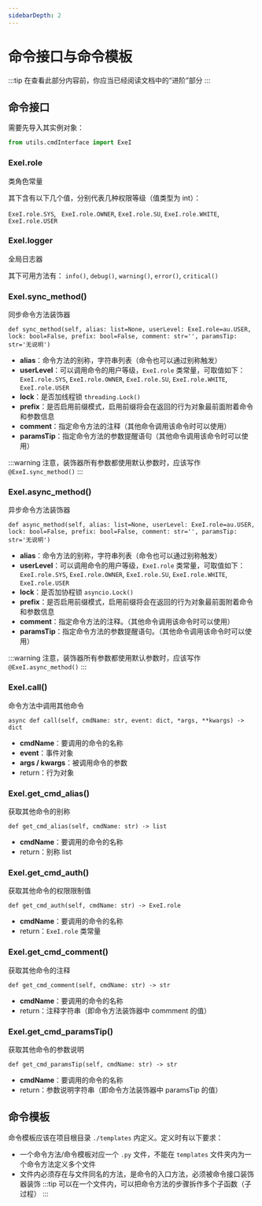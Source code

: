 ```yaml
---
sidebarDepth: 2
---
```


# 命令接口与命令模板

:::tip
在查看此部分内容前，你应当已经阅读文档中的“进阶”部分
:::

## 命令接口

需要先导入其实例对象：

```python
from utils.cmdInterface import ExeI
```


### **ExeI.role**
类角色常量

其下含有以下几个值，分别代表几种权限等级（值类型为 int）：

`ExeI.role.SYS`, ` ExeI.role.OWNER`, `ExeI.role.SU`, `ExeI.role.WHITE`, `ExeI.role.USER`




### **ExeI.logger**
全局日志器

其下可用方法有：
`info()`, `debug()`, `warning()`, `error()`, `critical()`





### **ExeI.sync_method()**
同步命令方法装饰器
<div v-highlight class="code-space">
<p class="code-header">
<code class="Python code">def sync_method(self, alias: list=None, userLevel: ExeI.role=au.USER, lock: bool=False, prefix: bool=False, comment: str='', paramsTip: str='无说明')</code>
</p>
</div>

- **alias**：命令方法的别称，字符串列表（命令也可以通过别称触发）
- **userLevel**：可以调用命令的用户等级，`ExeI.role` 类常量，可取值如下：`ExeI.role.SYS`, `ExeI.role.OWNER`, `ExeI.role.SU`, `ExeI.role.WHITE`, `ExeI.role.USER`
- **lock**：是否加线程锁 `threading.Lock()`
- **prefix**：是否启用前缀模式，启用前缀将会在返回的行为对象最前面附着命令和参数信息
- **comment**：指定命令方法的注释（其他命令调用该命令时可以使用）
- **paramsTip**：指定命令方法的参数提醒语句（其他命令调用该命令时可以使用）

:::warning
注意，装饰器所有参数都使用默认参数时，应该写作 `@ExeI.sync_method()`
:::



### **ExeI.async_method()**
异步命令方法装饰器
<div v-highlight class="code-space">
<p class="code-header">
<code class="Python code">def async_method(self, alias: list=None, userLevel: ExeI.role=au.USER, lock: bool=False, prefix: bool=False, comment: str='', paramsTip: str='无说明')</code>
</p>
</div>

- **alias**：命令方法的别称，字符串列表（命令也可以通过别称触发）
- **userLevel**：可以调用命令的用户等级，`ExeI.role` 类常量，可取值如下：`ExeI.role.SYS`, `ExeI.role.OWNER`, `ExeI.role.SU`, `ExeI.role.WHITE`, `ExeI.role.USER`
- **lock**：是否加协程锁 `asyncio.Lock()`
- **prefix**：是否启用前缀模式，启用前缀将会在返回的行为对象最前面附着命令和参数信息
- **comment**：指定命令方法的注释。（其他命令调用该命令时可以使用）
- **paramsTip**：指定命令方法的参数提醒语句。（其他命令调用该命令时可以使用）

:::warning
注意，装饰器所有参数都使用默认参数时，应该写作 `@ExeI.async_method()`
:::


### **ExeI.call()**
命令方法中调用其他命令
<div v-highlight class="code-space">
<p class="code-header">
<code class="Python code">async def call(self, cmdName: str, event: dict, *args, **kwargs) -> dict</code>
</p>
</div>

- **cmdName**：要调用的命令的名称
- **event**：事件对象
- **args / kwargs**：被调用命令的参数
- return：行为对象




### **ExeI.get_cmd_alias()**
获取其他命令的别称
<div v-highlight class="code-space">
<p class="code-header">
<code class="Python code">def get_cmd_alias(self, cmdName: str) -> list</code>
</p>
</div>

- **cmdName**：要调用的命令的名称
- return：别称 list




### **ExeI.get_cmd_auth()**
获取其他命令的权限限制值
<div v-highlight class="code-space">
<p class="code-header">
<code class="Python code">def get_cmd_auth(self, cmdName: str) -> ExeI.role</code>
</p>
</div>

- **cmdName**：要调用的命令的名称
- return：`ExeI.role` 类常量




### **ExeI.get_cmd_comment()**
获取其他命令的注释
<div v-highlight class="code-space">
<p class="code-header">
<code class="Python code">def get_cmd_comment(self, cmdName: str) -> str</code>
</p>
</div>

- **cmdName**：要调用的命令的名称
- return：注释字符串（即命令方法装饰器中 commment 的值）




### **ExeI.get_cmd_paramsTip()**
获取其他命令的参数说明
<div v-highlight class="code-space">
<p class="code-header">
<code class="Python code">def get_cmd_paramsTip(self, cmdName: str) -> str</code>
</p>
</div>

- **cmdName**：要调用的命令的名称
- return：参数说明字符串（即命令方法装饰器中 paramsTip 的值）




## 命令模板
命令模板应该在项目根目录 `./templates` 内定义。定义时有以下要求：
- 一个命令方法/命令模板对应一个 `.py` 文件，不能在 `templates` 文件夹内为一个命令方法定义多个文件
- 文件内必须存在与文件同名的方法，是命令的入口方法，必须被命令接口装饰器装饰
:::tip
可以在一个文件内，可以把命令方法的步骤拆作多个子函数（子过程）
:::
